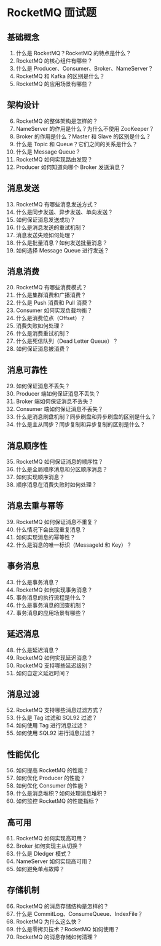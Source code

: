 # RocketMQ 面试题

## 基础概念

1. 什么是 RocketMQ？RocketMQ 的特点是什么？
2. RocketMQ 的核心组件有哪些？
3. 什么是 Producer、Consumer、Broker、NameServer？
4. RocketMQ 和 Kafka 的区别是什么？
5. RocketMQ 的应用场景有哪些？

## 架构设计

6. RocketMQ 的整体架构是怎样的？
7. NameServer 的作用是什么？为什么不使用 ZooKeeper？
8. Broker 的作用是什么？Master 和 Slave 的区别是什么？
9. 什么是 Topic 和 Queue？它们之间的关系是什么？
10. 什么是 Message Queue？
11. RocketMQ 如何实现路由发现？
12. Producer 如何知道向哪个 Broker 发送消息？

## 消息发送

13. RocketMQ 有哪些消息发送方式？
14. 什么是同步发送、异步发送、单向发送？
15. 如何保证消息发送成功？
16. 什么是消息发送的重试机制？
17. 消息发送失败如何处理？
18. 什么是批量消息？如何发送批量消息？
19. 如何选择 Message Queue 进行发送？

## 消息消费

20. RocketMQ 有哪些消费模式？
21. 什么是集群消费和广播消费？
22. 什么是 Push 消费和 Pull 消费？
23. Consumer 如何实现负载均衡？
24. 什么是消费位点（Offset）？
25. 消费失败如何处理？
26. 什么是消费重试机制？
27. 什么是死信队列（Dead Letter Queue）？
28. 如何保证消息被消费？

## 消息可靠性

29. 如何保证消息不丢失？
30. Producer 端如何保证消息不丢失？
31. Broker 端如何保证消息不丢失？
32. Consumer 端如何保证消息不丢失？
33. 什么是消息刷盘机制？同步刷盘和异步刷盘的区别是什么？
34. 什么是主从同步？同步复制和异步复制的区别是什么？

## 消息顺序性

35. RocketMQ 如何保证消息的顺序性？
36. 什么是全局顺序消息和分区顺序消息？
37. 如何实现顺序消息？
38. 顺序消息在消费失败时如何处理？

## 消息去重与幂等

39. RocketMQ 如何保证消息不重复？
40. 什么情况下会出现重复消息？
41. 如何实现消息的幂等性？
42. 什么是消息的唯一标识（MessageId 和 Key）？

## 事务消息

43. 什么是事务消息？
44. RocketMQ 如何实现事务消息？
45. 事务消息的执行流程是什么？
46. 什么是事务消息的回查机制？
47. 事务消息的应用场景有哪些？

## 延迟消息

48. 什么是延迟消息？
49. RocketMQ 如何实现延迟消息？
50. RocketMQ 支持哪些延迟级别？
51. 如何自定义延迟时间？

## 消息过滤

52. RocketMQ 支持哪些消息过滤方式？
53. 什么是 Tag 过滤和 SQL92 过滤？
54. 如何使用 Tag 进行消息过滤？
55. 如何使用 SQL92 进行消息过滤？

## 性能优化

56. 如何提高 RocketMQ 的性能？
57. 如何优化 Producer 的性能？
58. 如何优化 Consumer 的性能？
59. 什么是消息堆积？如何处理消息堆积？
60. 如何监控 RocketMQ 的性能指标？

## 高可用

61. RocketMQ 如何实现高可用？
62. Broker 如何实现主从切换？
63. 什么是 Dledger 模式？
64. NameServer 如何实现高可用？
65. 如何避免单点故障？

## 存储机制

66. RocketMQ 的消息存储结构是怎样的？
67. 什么是 CommitLog、ConsumeQueue、IndexFile？
68. RocketMQ 为什么这么快？
69. 什么是零拷贝技术？RocketMQ 如何使用？
70. RocketMQ 的消息存储如何清理？